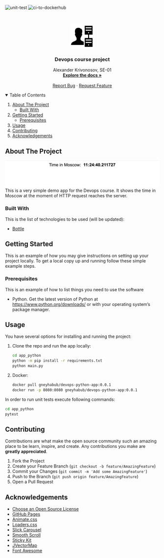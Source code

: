 ![unit-test](https://github.com/GneyHabub/devops/actions/workflows/unit-tests.yml/badge.svg)
![ci-to-dockerhub](https://github.com/GneyHabub/devops/actions/workflows/push-to-dockerhub.yml/badge.svg)

<br />
<p align="center">
  <a href="https://github.com/othneildrew/Best-README-Template">
    <img src="images/icon.png" alt="Logo" width="80" height="80">
  </a>

  <h3 align="center">Devops course project</h3>

  <p align="center">
    Alexander Krivonosov, SE-01
    <br />
    <a href="https://github.com/gneyhabub/devops"><strong>Explore the docs »</strong></a>
    <br />
    <br />
    <a href="https://github.com/gneyhabub/devops/issues">Report Bug</a>
    ·
    <a href="https://github.com/gneyhabub/devops/issues">Request Feature</a>
  </p>
</p>



<!-- TABLE OF CONTENTS -->
<details open="open">
  <summary>Table of Contents</summary>
  <ol>
    <li>
      <a href="#about-the-project">About The Project</a>
      <ul>
        <li><a href="#built-with">Built With</a></li>
      </ul>
    </li>
    <li>
      <a href="#getting-started">Getting Started</a>
      <ul>
        <li><a href="#prerequisites">Prerequisites</a></li>
      </ul>
    </li>
    <li><a href="#usage">Usage</a></li>
    <li><a href="#contributing">Contributing</a></li>
    <li><a href="#acknowledgements">Acknowledgements</a></li>
  </ol>
</details>



<!-- ABOUT THE PROJECT -->
## About The Project
[![Product Name Screen Shot][product-screenshot]](https://example.com)
This is a very simple demo app for the Devops course. It shows the time in Moscow at the moment of HTTP request reaches the server.

### Built With

This is the list of technologies to be used (will be updated):
* [Bottle](https://bottlepy.org/docs/dev/index.html)



<!-- GETTING STARTED -->
## Getting Started

This is an example of how you may give instructions on setting up your project locally.
To get a local copy up and running follow these simple example steps.

### Prerequisites

This is an example of how to list things you need to use the software
* Python. Get the latest version of Python at https://www.python.org/downloads/ or with your operating system’s package manager.

<!-- USAGE EXAMPLES -->
## Usage

You have several options for installing and running the project:

1. Clone the repo and run the app locally:
    ```sh
    cd app_python
    python -m pip install -r requirements.txt
    python main.py 
    ```
2. Docker:
    ```sh
    docker pull gneyhabub/devops-python-app:0.0.1 
    docker run -p 8080:8080 gneyhabub/devops-python-app:0.0.1
    ```

In order to run unit tests execute following commands:
  ```sh
  cd app_python
  pytest
  ```


<!-- CONTRIBUTING -->
## Contributing

Contributions are what make the open source community such an amazing place to be learn, inspire, and create. Any contributions you make are **greatly appreciated**.

1. Fork the Project
2. Create your Feature Branch (`git checkout -b feature/AmazingFeature`)
3. Commit your Changes (`git commit -m 'Add some AmazingFeature'`)
4. Push to the Branch (`git push origin feature/AmazingFeature`)
5. Open a Pull Request


<!-- ACKNOWLEDGEMENTS -->
## Acknowledgements
* [Choose an Open Source License](https://choosealicense.com)
* [GitHub Pages](https://pages.github.com)
* [Animate.css](https://daneden.github.io/animate.css)
* [Loaders.css](https://connoratherton.com/loaders)
* [Slick Carousel](https://kenwheeler.github.io/slick)
* [Smooth Scroll](https://github.com/cferdinandi/smooth-scroll)
* [Sticky Kit](http://leafo.net/sticky-kit)
* [JVectorMap](http://jvectormap.com)
* [Font Awesome](https://fontawesome.com)

[product-screenshot]: images/screenshot.jpeg